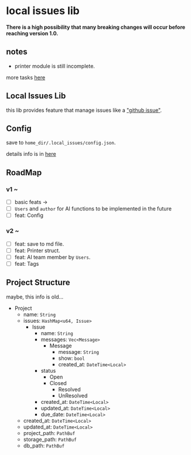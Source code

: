 # local issues lib

**There is a high possibility that many breaking changes will occur before reaching version 1.0.**

## notes

* printer module is still incomplete.

more tasks [here](https://github.com/Uliboooo/local_issues_lib/blob/main/Tasks.md)

## Local Issues Lib

this lib provides feature that manage issues like a ["github issue"](https://github.com/Uliboooo/local_issues_lib/issues).

## Config

save to `home_dir/.local_issues/config.json`.

details info is in [here](https://github.com/Uliboooo/local_issues_lib/blob/main/reference/Config.md)

## RoadMap

### v1 ~

* [ ] basic feats -> 
* [ ] `Users` and `author` for AI functions to be implemented in the future
* [ ] feat: Config

### v2 ~

* [ ] feat: save to md file. 
* [ ] feat: Printer struct.
* [ ] feat: AI team member by `Users`.
* [ ] feat: Tags

## Project Structure

maybe, this info is old...

- Project
  - name: `String`
  - issues: `HashMap<u64, Issue>`
    - Issue
        - name: `String`
        - messages: `Vec<Message>`
            - Message
                - message: `String`
                - show: `bool`
                - created_at: `DateTime<Local>`
        - status
            - Open
            - Closed
                - Resolved
                - UnResolved
        - created_at: `DateTime<Local>`
        - updated_at: `DateTime<Local>`
        - due_date: `DateTime<Local>`
  - created_at: `DateTime<Local>`
  - updated_at: `DateTime<Local>`
  - project_path: `PathBuf`
  - storage_path: `PathBuf`
  - db_path: `PathBuf`
